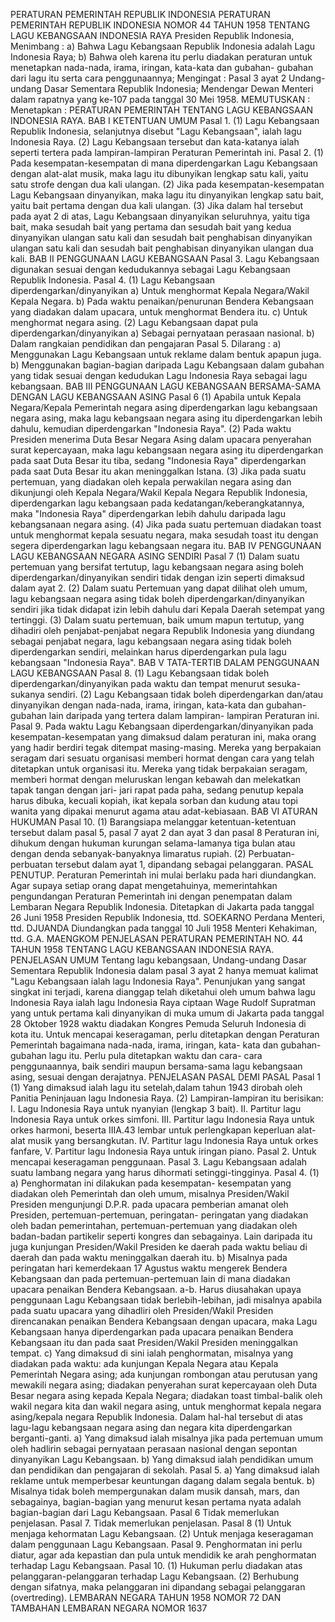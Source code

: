 PERATURAN PEMERINTAH REPUBLIK INDONESIA PERATURAN PEMERINTAH REPUBLIK INDONESIA NOMOR 44 TAHUN 1958 TENTANG LAGU KEBANGSAAN INDONESIA RAYA Presiden Republik Indonesia,
Menimbang :
 a) Bahwa Lagu Kebangsaan Republik Indonesia adalah Lagu Indonesia Raya; b) Bahwa oleh karena itu perlu diadakan peraturan untuk menetapkan nada-nada, irama, iringan, kata-kata dan gubahan- gubahan dari lagu itu serta cara penggunaannya;
Mengingat :
 Pasal 3 ayat 2 Undang-undang Dasar Sementara Republik Indonesia; Mendengar Dewan Menteri dalam rapatnya yang ke-107 pada tanggal 30 Mei 1958. MEMUTUSKAN : Menetapkan : PERATURAN PEMERINTAH TENTANG LAGU KEBANGSAAN INDONESIA RAYA. BAB I KETENTUAN UMUM Pasal 1.
(1) Lagu Kebangsaan Republik Indonesia, selanjutnya disebut "Lagu Kebangsaan", ialah lagu Indonesia Raya.
(2) Lagu Kebangsaan tersebut dan kata-katanya ialah seperti tertera pada lampiran-lampiran Peraturan Pemerintah ini. Pasal 2.
(1) Pada kesempatan-kesempatan di mana diperdengarkan Lagu Kebangsaan dengan alat-alat musik, maka lagu itu dibunyikan lengkap satu kali, yaitu satu strofe dengan dua kali ulangan.
(2) Jika pada kesempatan-kesempatan Lagu Kebangsaan dinyanyikan, maka lagu itu dinyanyikan lengkap satu bait, yaitu bait pertama dengan dua kali ulangan.
(3) Jika dalam hal tersebut pada ayat 2 di atas, Lagu Kebangsaan dinyanyikan seluruhnya, yaitu tiga bait, maka sesudah bait yang pertama dan sesudah bait yang kedua dinyanyikan ulangan satu kali dan sesudah bait penghabisan dinyanyikan ulangan satu kali dan sesudah bait penghabisan dinyanyikan ulangan dua kali.
BAB II PENGGUNAAN LAGU KEBANGSAAN Pasal 3. Lagu Kebangsaan digunakan sesuai dengan kedudukannya sebagai Lagu Kebangsaan Republik Indonesia. Pasal 4.
(1) Lagu Kebangsaan diperdengarkan/dinyanyikan a) Untuk menghormat Kepala Negara/Wakil Kepala Negara. b) Pada waktu penaikan/penurunan Bendera Kebangsaan yang diadakan dalam upacara, untuk menghormat Bendera itu. c) Untuk menghormat negara asing.
(2) Lagu Kebangsaan dapat pula diperdengarkan/dinyanyikan a) Sebagai pernyataan perasaan nasional. b) Dalam rangkaian pendidikan dan pengajaran Pasal 5. Dilarang : a) Menggunakan Lagu Kebangsaan untuk reklame dalam bentuk apapun juga. b) Menggunakan bagian-bagian daripada Lagu Kebangsaan dalam gubahan yang tidak sesuai dengan kedudukan Lagu Indonesia Raya sebagai lagu kebangsaan.
BAB III PENGGUNAAN LAGU KEBANGSAAN BERSAMA-SAMA DENGAN LAGU KEBANGSAAN ASING
Pasal 6
(1) Apabila untuk Kepala Negara/Kepala Pemerintah negara asing diperdengarkan lagu kebangsaan negara asing, maka lagu kebangsaan negara asing itu diperdengarkan lebih dahulu, kemudian diperdengarkan "Indonesia Raya".
(2) Pada waktu Presiden menerima Duta Besar Negara Asing dalam upacara penyerahan surat kepercayaan, maka lagu kebangsaan negara asing itu diperdengarkan pada saat Duta Besar itu tiba, sedang "Indonesia Raya" diperdengarkan pada saat Duta Besar itu akan meninggalkan Istana.
(3) Jika pada suatu pertemuan, yang diadakan oleh kepala perwakilan negara asing dan dikunjungi oleh Kepala Negara/Wakil Kepala Negara Republik Indonesia, diperdengarkan lagu kebangsaan pada kedatangan/keberangkatannya, maka "Indonesia Raya" diperdengarkan lebih dahulu daripada lagu kebangsanaan negara asing.
(4) Jika pada suatu pertemuan diadakan toast untuk menghormat kepala sesuatu negara, maka sesudah toast itu dengan segera diperdengarkan lagu kebangsaan negara itu.
BAB IV PENGGUNAAN LAGU KEBANGSAAN NEGARA ASING SENDIRI
Pasal 7
(1) Dalam suatu pertemuan yang bersifat tertutup, lagu kebangsaan negara asing boleh diperdengarkan/dinyanyikan sendiri tidak dengan izin seperti dimaksud dalam ayat 2.
(2) Dalam suatu Pertemuan yang dapat dilihat oleh umum, lagu kebangsaan negara asing tidak boleh diperdengarkan/dinyanyikan sendiri jika tidak didapat izin lebih dahulu dari Kepala Daerah setempat yang tertinggi.
(3) Dalam suatu pertemuan, baik umum mapun tertutup, yang dihadiri oleh penjabat-penjabat negara Republik Indonesia yang diundang sebagai penjabat negara, lagu kebangsaan negara asing tidak boleh diperdengarkan sendiri, melainkan harus diperdengarkan pula lagu kebangsaan "Indonesia Raya".
BAB V TATA-TERTIB DALAM PENGGUNAAN LAGU KEBANGSAAN Pasal 8.
(1) Lagu Kebangsaan tidak boleh diperdengarkan/dinyanyikan pada waktu dan tempat menurut sesuka-sukanya sendiri.
(2) Lagu Kebangsaan tidak boleh diperdengarkan dan/atau dinyanyikan dengan nada-nada, irama, iringan, kata-kata dan gubahan-gubahan lain daripada yang tertera dalam lampiran- lampiran Peraturan ini. Pasal 9. Pada waktu Lagu Kebangsaan diperdengarkan/dinyanyikan pada kesempatan-kesempatan yang dimaksud dalam peraturan ini, maka orang yang hadir berdiri tegak ditempat masing-masing. Mereka yang berpakaian seragam dari sesuatu organisasi memberi hormat dengan cara yang telah ditetapkan untuk organisasi itu. Mereka yang tidak berpakaian seragam, memberi hormat dengan meluruskan lengan kebawah dan melekatkan tapak tangan dengan jari- jari rapat pada paha, sedang penutup kepala harus dibuka, kecuali kopiah, ikat kepala sorban dan kudung atau topi wanita yang dipakai menurut agama atau adat-kebiasaan. BAB VI ATURAN HUKUMAN Pasal 10.
(1) Barangsiapa melanggar ketentuan-ketentuan tersebut dalam pasal 5, pasal 7 ayat 2 dan ayat 3 dan pasal 8 Peraturan ini, dihukum dengan hukuman kurungan selama-lamanya tiga bulan atau dengan denda sebanyak-banyaknya limaratus rupiah.
(2) Perbuatan-perbuatan tersebut dalam ayat 1, dipandang sebagai pelanggaran. PASAL PENUTUP. Peraturan Pemerintah ini mulai berlaku pada hari diundangkan. Agar supaya setiap orang dapat mengetahuinya, memerintahkan pengundangan Peraturan Pemerintah ini dengan penempatan dalam Lembaran Negara Republik Indonesia. Ditetapkan di Jakarta pada tanggal 26 Juni 1958 Presiden Republik Indonesia, ttd. SOEKARNO Perdana Menteri, ttd. DJUANDA Diundangkan pada tanggal 10 Juli 1958 Menteri Kehakiman, ttd. G.A. MAENGKOM PENJELASAN PERATURAN PEMERINTAH NO. 44 TAHUN 1958 TENTANG LAGU KEBANGSAAN INDONESIA RAYA. PENJELASAN UMUM Tentang lagu kebangsaan, Undang-undang Dasar Sementara Republik Indonesia dalam pasal 3 ayat 2 hanya memuat kalimat "Lagu Kebangsaan ialah lagu Indonesia Raya". Penunjukan yang sangat singkat ini terjadi, karena dianggap telah diketahui oleh umum bahwa lagu Indonesia Raya ialah lagu Indonesia Raya ciptaan Wage Rudolf Supratman yang untuk pertama kali dinyanyikan di muka umum di Jakarta pada tanggal 28 Oktober 1928 waktu diadakan Kongres Pemuda Seluruh Indonesia di kota itu. Untuk mencapai keseragaman, perlu ditetapkan dengan Peraturan Pemerintah bagaimana nada-nada, irama, iringan, kata- kata dan gubahan-gubahan lagu itu. Perlu pula ditetapkan waktu dan cara- cara penggunaannya, baik sendiri maupun bersama-sama lagu kebangsaan asing, sesuai dengan derajatnya. PENJELASAN PASAL DEMI PASAL
Pasal 1
(1) Yang dimaksud ialah lagu itu setelah,dalam tahun 1943 dirobah oleh Panitia Peninjauan lagu Indonesia Raya.
(2) Lampiran-lampiran itu berisikan: I. Lagu Indonesia Raya untuk nyanyian (lengkap 3 bait). II. Partitur lagu Indonesia Raya untuk orkes simfoni. III. Partitur lagu Indonesia Raya untuk orkes harmoni, beserta IIIA.43 lembar untuk perlengkapan keperluan alat-alat musik yang bersangkutan. IV. Partitur lagu Indonesia Raya untuk orkes fanfare, V. Partitur lagu Indonesia Raya untuk iringan piano. Pasal 2. Untuk mencapai keseragaman penggunaan. Pasal 3. Lagu Kebangsaan adalah suatu lambang negara yang harus dihormati setinggi-tingginya. Pasal 4. (1) a) Penghormatan ini dilakukan pada kesempatan- kesempatan yang diadakan oleh Pemerintah dan oleh umum, misalnya Presiden/Wakil Presiden mengunjungi D.P.R. pada upacara pemberian amanat oleh Presiden, pertemuan-pertemuan, peringatan- peringatan yang diadakan oleh badan pemerintahan, pertemuan-pertemuan yang diadakan oleh badan-badan partikelir seperti kongres dan sebagainya. Lain daripada itu juga kunjungan Presiden/Wakil Presiden ke daerah pada waktu beliau di daerah dan pada waktu meninggalkan daerah itu. b) Misalnya pada peringatan hari kemerdekaan 17 Agustus waktu mengerek Bendera Kebangsaan dan pada pertemuan-pertemuan lain di mana diadakan upacara penaikan Bendera Kebangsaan. a-b. Harus diusahakan upaya penggunaan Lagu Kebangsaan tidak berlebih-lebihan, jadi misalnya apabila pada suatu upacara yang dihadliri oleh Presiden/Wakil Presiden direncanakan penaikan Bendera Kebangsaan dengan upacara, maka Lagu Kebangsaan hanya diperdengarkan pada upacara penaikan Bendera Kebangsaan itu dan pada saat Presiden/Wakil Presiden meninggalkan tempat. c) Yang dimaksud di sini ialah penghormatan, misalnya yang diadakan pada waktu: ada kunjungan Kepala Negara atau Kepala Pemerintah Negara asing; ada kunjungan rombongan atau perutusan yang mewakili negara asing; diadakan penyerahan surat kepercayaan oleh Duta Besar negara asing kepada Kepala Negara; diadakan toast timbal-balik oleh wakil negara kita dan wakil negara asing, untuk menghormat kepala negara asing/kepala negara Republik Indonesia. Dalam hal-hal tersebut di atas lagu-lagu kebangsaan negara asing dan negara kita diperdengarkan berganti-ganti. a) Yang dimaksud ialah misalnya jika pada pertemuan umum oleh hadlirin sebagai pernyataan perasaan nasional dengan sepontan dinyanyikan Lagu Kebangsaan. b) Yang dimaksud ialah pendidikan umum dan pendidikan dan pengajaran di sekolah. Pasal 5. a) Yang dimaksud ialah reklame untuk memperbesar keuntungan dagang dalam segala bentuk. b) Misalnya tidak boleh mempergunakan dalam musik dansah, mars, dan sebagainya, bagian-bagian yang menurut kesan pertama nyata adalah bagian-bagian dari Lagu Kebangsaan. Pasal 6 Tidak memerlukan penjelasan. Pasal 7. Tidak memerlukan penjelasan. Pasal 8 (1) Untuk menjaga kehormatan Lagu Kebangsaan.
(2) Untuk menjaga keseragaman dalam penggunaan Lagu Kebangsaan. Pasal 9. Penghormatan ini perlu diatur, agar ada kepastian dan pula untuk mendidik ke arah penghormatan terhadap Lagu Kebangsaan. Pasal 10. (1) Hukuman perlu diadakan atas pelanggaran-pelanggaran terhadap Lagu Kebangsaan.
(2) Berhubung dengan sifatnya, maka pelanggaran ini dipandang sebagai pelanggaran (overtreding). LEMBARAN NEGARA TAHUN 1958 NOMOR 72 DAN TAMBAHAN LEMBARAN NEGARA NOMOR 1637